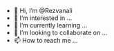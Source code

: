 - 👋 Hi, I’m @Rezvanali
- 👀 I’m interested in ...
- 🌱 I’m currently learning ...
- 💞️ I’m looking to collaborate on ...
- 📫 How to reach me ...

<!---
Rezvanali/Rezvanali is a ✨ special ✨ repository because its `README.md` (this file) appears on your GitHub profile.
You can click the Preview link to take a look at your changes.
--->
